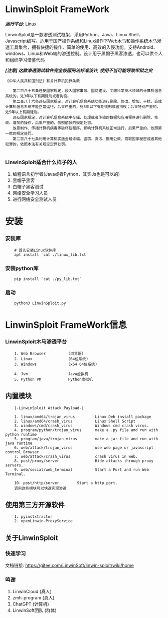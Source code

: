 
# LinwinSploit FrameWork

***运行平台***: Linux

LinwinSploit是一款渗透测试框架，采用Python、Java、Linux Shell、Javascript编写。适用于国产操作系统和Linux操作下Web木马和操作系统木马渗透工具集合，拥有快捷的操作、简单的使用、高效的入侵功能。支持Android、windows、Linux和Web端的渗透控制。设计用于黑帽子黑客渗透，也可以供个人和组织学习借鉴代码

***[注意] 这款渗透测试软件完全按照刑法标准设计, 使用不当可能导致牢狱之灾***
```
《中华人民共和国刑法》有关计算机犯罪条款
 
　　第二百八十五条违反国家规定，侵入国家事务、国防建设、尖端科学技术领域的计算机信息系统的，处3年以下有期徒刑或者拘役。
　　第二百八十六条违反国家规定，对计算机信息系统功能进行删除、修改、增加、干扰，造成计算机信息系统不能正常运行，后果严重的，处5年以下有期徒刑或者拘役；后果特别严重的，处5年以上有期徒刑。
　　违反国家规定，对计算机信息系统中存储、处理或者传输的数据和应用程序进行删除、修改、增加的操作，后果严重的，依照前款的规定处罚。
　　故意制作、传播计算机病毒等破坏性程序，影响计算机系统正常运行，后果严重的，依照第一款的规定处罚。
　　第二百八十七条利用计算机实施金融诈骗、盗窃、贪污、挪用公款、窃取国家秘密或者其他犯罪的，依照本法有关规定定罪处罚。
 
``` 

### LinwinSploit适合什么样子的人
1. 编程语言初学者(Java或者Python，其实Js也是可以的)
2. 黑帽子黑客
3. 白帽子黑客测试
4. 网络安全学习人员
5. 进行网络安全测试人员

# 安装
### 安装库

```
    # 首先安装Linux软件库
    apt install `cat ./linux_lib.txt`
```

### 安装python库

```
    pip install `cat ./py_lib.txt`
```

### 启动
```
    python3 LinwinSploit.py
```

# LinwinSploit FrameWork信息

### LinwinSploit木马渗透平台
```
	1. Web Browser	 		(浏览器)
	2. Linux   			    (64位系统)
	3. Windows 			    (x64 64位系统)

	4. Jvm				    Java虚拟机
	5. Python VM			Python虚拟机
```

## 内置模块
```
    |-LinwinSploit Attack Payload-|

    1. linux/amd64/trojan_virus         Linux Deb install package
    2. linux/amd64/crash_virus          Linux Shell Script
    3. windows/cmd/crash_virus      	Windows cmd crash virus.
    4. program/python/trojan_virus      make a .py file amd run with python runtime
    5. program/java/trojan_virus        make a jar file and run with java runtime
    6. web/attack/trojan_virus          use web page or javascript control Browser
    7. web/attack/crash_virus           crash virus in web.
    8. post/proxy/server                Hide attacks through proxy servers.
    9. web/social/web_terminal          Start a Port and run Web Terminal.
   
    10. post/http/server		Start a http port.
    调用这些模块可以快速实现渗透
```

## 使用第三方开源软件
```
    1. pyinstxtractor
    2. openLinwin-ProxyService
```

## 关于LinwinSploit

### 快速学习
文档链接: https://gitee.com/LinwinSoft/linwin-sploit/wiki/home

### 鸣谢
1. LinwinCloud              (真人)
2. zmh-program              (真人)
3. ChatGPT                  (计算机)
4. LinwinSoft团队            (群体)
